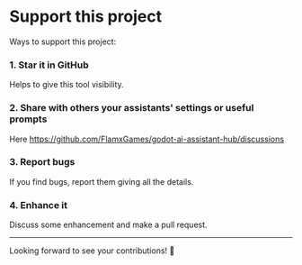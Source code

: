 # Support this project
Ways to support this project:
### 1. Star it in GitHub
  Helps to give this tool visibility.
### 2. Share with others your assistants' settings or useful prompts
  Here https://github.com/FlamxGames/godot-ai-assistant-hub/discussions
### 3. Report bugs
  If you find bugs, report them giving all the details.
### 4. Enhance it
  Discuss some enhancement and make a pull request.

-----
Looking forward to see your contributions! 🙌